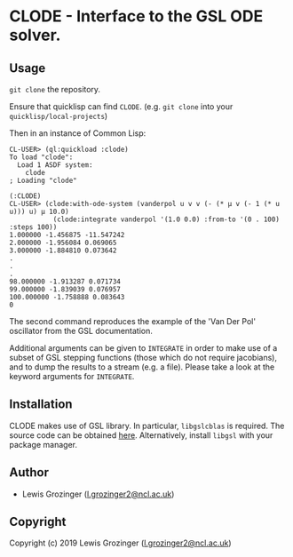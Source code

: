 # CLODE - Interface to the GSL ODE solver.

## Usage

`git clone` the repository.

Ensure that quicklisp can find `CLODE`. (e.g. `git clone` into your `quicklisp/local-projects`)

Then in an instance of Common Lisp: 

```
CL-USER> (ql:quickload :clode)
To load "clode":
  Load 1 ASDF system:
    clode
; Loading "clode"

(:CLODE)
CL-USER> (clode:with-ode-system (vanderpol u v v (- (* μ v (- 1 (* u u))) u) μ 10.0)
           (clode:integrate vanderpol '(1.0 0.0) :from-to '(0 . 100) :steps 100))
1.000000 -1.456875 -11.547242
2.000000 -1.956084 0.069065
3.000000 -1.884810 0.073642
.
.
.
98.000000 -1.913287 0.071734
99.000000 -1.839039 0.076957
100.000000 -1.758888 0.083643
0
```

The second command reproduces the example of the 'Van Der Pol' oscillator from the GSL documentation.

Additional arguments can be given to `INTEGRATE` in order to make use of a subset of GSL stepping functions (those which do not require jacobians), and to dump the results to a stream (e.g. a file). Please take a look at the keyword arguments for `INTEGRATE`.

## Installation

CLODE makes use of GSL library. In particular, `libgslcblas` is required. The source code can be obtained [here](https://www.gnu.org/software/gsl/doc/html/intro.html#obtaining-gsl). Alternatively, install `libgsl` with your package manager.

## Author

* Lewis Grozinger (l.grozinger2@ncl.ac.uk)

## Copyright

Copyright (c) 2019 Lewis Grozinger (l.grozinger2@ncl.ac.uk)
